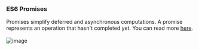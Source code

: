 ### ES6 Promises <br>
Promises simplify deferred and asynchronous computations. A promise represents an operation that hasn't completed yet. You can read more [here](https://web.dev/articles/promises). <br><br>
![image](https://github.com/Smambo/alx-backend-javascript/assets/113464914/5384d7a8-459a-449a-8321-68c7e9d5fe29)

